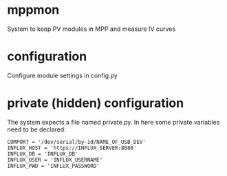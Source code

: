 # mppmon
System to keep PV modules in MPP and measure IV curves

# configuration
Configure module settings in config.py

# private (hidden) configuration
The system expects a file named private.py. In here some private variables need to be declared:
```
COMPORT = '/dev/serial/by-id/NAME_OF_USB_DEV'
INFLUX_HOST = 'https://INFLUX_SERVER:8086'
INFLUX_DB = 'INFLUX_DB'
INFLUX_USER = 'INFLUX_USERNAME'
INFLUX_PWD = 'INFLUX_PASSWORD'
```
